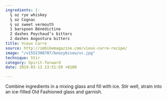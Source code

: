 ```yaml
---
ingredients: |-
  ¾ oz rye whiskey
  ¾ oz Cognac
  ¾ oz sweet vermouth
  1 barspoon Bénédictine
  2 dashes Peychaud’s bitters
  2 dashes Angostura bitters
title: Vieux Carre
source: http://imbibemagazine.com/vieux-carre-recipe/
image: "/v1552308707/boozybisou/vc.jpg"
technique: Stir
category: Spirit-forward
date: 2019-03-11 13:51:59 +0100

---
```

Combine ingredients in a mixing glass and fill with ice. Stir well, strain into an ice-filled Old Fashioned glass and garnish.